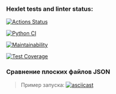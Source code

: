 ### Hexlet tests and linter status:
[![Actions Status](https://github.com/maxgrin04/python-project-50/actions/workflows/hexlet-check.yml/badge.svg)](https://github.com/maxgrin04/python-project-50/actions)

[![Python CI](https://github.com/maxgrin04/python-project-50/actions/workflows/pyci.yml/badge.svg)](https://github.com/maxgrin04/python-project-50/actions/workflows/pyci.yml)

[![Maintainability](https://api.codeclimate.com/v1/badges/e48b42d1d479d1e90b8e/maintainability)](https://codeclimate.com/github/maxgrin04/python-project-50/maintainability)

[![Test Coverage](https://api.codeclimate.com/v1/badges/e48b42d1d479d1e90b8e/test_coverage)](https://codeclimate.com/github/maxgrin04/python-project-50/test_coverage)

### Сравнение плоских файлов JSON
> Пример запуска:
[![asciicast]( https://asciinema.org/a/HFSHjFuujAqm6Xm5rSHJwRVwx.svg)]( https://asciinema.org/a/HFSHjFuujAqm6Xm5rSHJwRVwx)